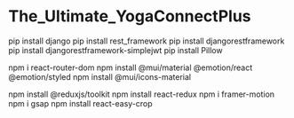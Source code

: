 # The_Ultimate_YogaConnectPlus

pip install django
pip install rest_framework
pip install djangorestframework
pip install djangorestframework-simplejwt
pip install Pillow

npm i react-router-dom
npm install @mui/material @emotion/react @emotion/styled
npm install @mui/icons-material

npm install @reduxjs/toolkit
npm install react-redux
npm i framer-motion
npm i gsap
npm install react-easy-crop